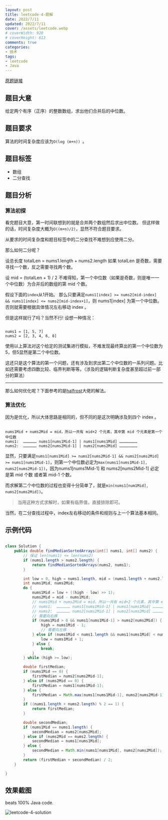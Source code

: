 ```yaml
---
layout: post
title: leetcode-4-题解
date: 2022/7/11
updated: 2022/7/11
cover: /assets/leetcode.webp
# coverWidth: 920
# coverHeight: 613
comments: true
categories: 
- 技术
tags:
- leetcode
- Java
---
```


[原题链接](https://leetcode.cn/problems/median-of-two-sorted-arrays/)
## 题目大意
给定两个有序（正序）的整数数组，求出他们合并后的中位数。

## 题目要求
算法的时间复杂度应该为`O(log (m+n)) `。

## 题目标签
- 数组
- 二分查找

## 题目分析
### 算法初探
看完题目大意，第一时间联想到的就是合并两个数组然后求出中位数。
但这样做的话，时间复杂度大概为`O((m+n)/2)`，显然不符合题目要求。

从要求的时间复杂度和题目标签中的二分查找不难想到应使用二分。

那么如何二分呢？

设总长度 totalLen = nums1.length + nums2.length
如果 totalLen 是奇数，需要寻找一个数，反之需要寻找两个数。

设 mid = (totalLen + 1) / 2
不难得知，第一个中位数（如果是奇数，则是唯一一个中位数）为合并后的数组的第 mid 个数。

假设下面的`index`从1开始。
那么只要满足`nums1[index] >= nums2[mid-index] && nums1[index] <= nums2[mid-index+1]`，则 nums1[index] 为第一个中位数。
否则就需要根据具体情况左右移动 index 。

但是这样就行了吗？当然不行!
设想一种情况：
```

nums1 = [1, 5, 7]
nums2 = [2, 3, 4, 6, 8]
```

使用以上算法对这个给定的测试集进行模拟，不难发现最终算出的第一个中位数为5，但5显然是第二个中位数。

这还只是这个算法的第一个问题，还有涉及到求出第二个中位数的一系列问题。比如还需要考虑四数比较、临界判断等等。（涉及的逻辑判断复杂度甚至超过前一部分的算法）

---

那么如何优化呢？下面参考的是[halfrost](https://leetcode.cn/leetbook/read/leetcode-cookbook/5ltgev/)大佬的解法。

### 算法优化
因为是优化，所以大体思路是相同的，但不同的是这次明确涉及到四个 index 。
```

nums1Mid + nums2Mid = mid，所以一共有 mid+2 个元素，其中第 mid 个元素是第一个中位数
nums1:  ……………… nums1[nums1Mid-1] | nums1[nums1Mid] ……………………
nums2:  ……………… nums2[nums2Mid-1] | nums2[nums2Mid] ……………………
```

显然，只要满足`nums1[nums1Mid] >= nums2[nums2Mid-1] && nums2[nums2Mid] >= nums1[nums1Mid-1]`，则第一个中位数必定为`max(nums1[nums1Mid-1], nums2[nums2Mid-1])`，因为nums1[nums1Mid-1] 和 nums2[nums2Mid-1] 必定是第 mid 个数 或者第 mid-1 个数。

而求解第二个中位数的过程也变得十分简单了，就是`min(nums1[num1Mid], nums2[nums2Mid])`。

> 当用这种方式求解时，如果有临界值，直接排除即可。

当然，在二分查找过程中，index左右移动的条件和规则与上一个算法基本相同。

## 示例代码
```java

class Solution {
    public double findMedianSortedArrays(int[] nums1, int[] nums2) {
        // 保证 len(nums1) <= len(nums2)
        if (nums1.length > nums2.length) {
            return findMedianSortedArrays(nums2, nums1);
        }

        int low = 0, high = nums1.length, mid = (nums1.length + nums2.length + 1)/2;
        int nums1Mid, nums2Mid;
        do {
            nums1Mid = low + ((high - low) >> 1);
            nums2Mid = mid - nums1Mid;
            // nums1Mid + nums2Mid = mid，所以一共有 mid+2 个元素，其中第 mid 个元素是第一个中位数
            // nums1:  ……………… nums1[nums1Mid-1] | nums1[nums1Mid] ……………………
            // nums2:  ……………… nums2[nums2Mid-1] | nums2[nums2Mid] ……………………
            // 需要向右移
            if (nums1Mid > 0 && nums1[nums1Mid-1] > nums2[nums2Mid]) {
                high = nums1Mid - 1;
                // 需要向左移
            } else if (nums1Mid < nums1.length && nums1[nums1Mid] < nums2[nums2Mid-1]) {
                low = nums1Mid + 1;
            } else {
                break;
            }
        } while (high >= low);

        double firstMedian;
        if (nums1Mid == 0) {
            firstMedian = nums2[nums2Mid-1];
        } else if (nums2Mid == 0) {
            firstMedian = nums1[nums1Mid-1];
        } else {
            firstMedian = Math.max(nums1[nums1Mid-1], nums2[nums2Mid-1]);
        }
        if ((nums1.length + nums2.length) % 2 == 1) {
            return firstMedian;
        }

        double secondMedian;
        if (nums1Mid == nums1.length) {
            secondMedian = nums2[nums2Mid];
        } else if (nums2Mid == nums2.length) {
            secondMedian = nums1[nums1Mid];
        } else {
            secondMedian = Math.min(nums1[nums1Mid], nums2[nums2Mid]);
        }
        return (firstMedian + secondMedian) / 2;
    }

}
```

## 效果截图
beats 100% Java code.

![leetcode-4-solution](/assets/4.jpg)